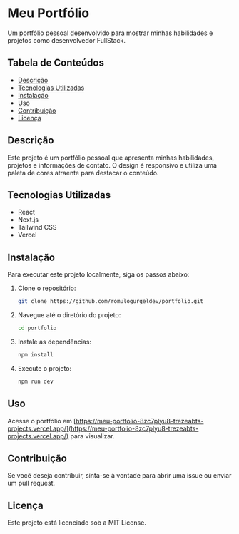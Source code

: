 # Meu Portfólio

Um portfólio pessoal desenvolvido para mostrar minhas habilidades e projetos como desenvolvedor FullStack.

## Tabela de Conteúdos
- [Descrição](#descrição)
- [Tecnologias Utilizadas](#tecnologias-utilizadas)
- [Instalação](#instalação)
- [Uso](#uso)
- [Contribuição](#contribuição)
- [Licença](#licença)

## Descrição
Este projeto é um portfólio pessoal que apresenta minhas habilidades, projetos e informações de contato. O design é responsivo e utiliza uma paleta de cores atraente para destacar o conteúdo.

## Tecnologias Utilizadas
- React
- Next.js
- Tailwind CSS
- Vercel

## Instalação
Para executar este projeto localmente, siga os passos abaixo:

1. Clone o repositório:
   ```bash
   git clone https://github.com/romulogurgeldev/portfolio.git
   ```

2. Navegue até o diretório do projeto:
   ```bash
   cd portfolio
   ```

3. Instale as dependências:
   ```bash
   npm install
   ```

4. Execute o projeto:
   ```bash
   npm run dev
   ```

## Uso
Acesse o portfólio em [https://meu-portfolio-8zc7plyu8-trezeabts-projects.vercel.app/](https://meu-portfolio-8zc7plyu8-trezeabts-projects.vercel.app/) para visualizar.

## Contribuição
Se você deseja contribuir, sinta-se à vontade para abrir uma issue ou enviar um pull request.

## Licença
Este projeto está licenciado sob a MIT License.
